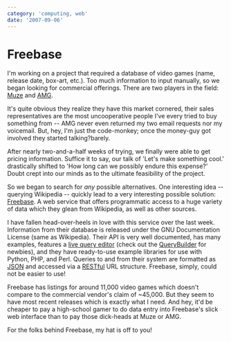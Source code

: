 ```yaml
---
category: 'computing, web'
date: '2007-09-06'
---
```


Freebase
========

I\'m working on a project that required a database of video games (name,
release date, box-art, etc.). Too much information to input manually, so
we began looking for commercial offerings. There are two players in the
field: [Muze](http://www.muze.com/) and
[AMG](http://www.allmediaguide.com/).

It\'s quite obvious they realize they have this market cornered, their
sales representatives are the most uncooperative people I\'ve every
tried to buy something from \-- AMG never even returned my two email
requests nor my voicemail. But, hey, I\'m just the code-monkey; once the
money-guy got involved they started talking?barely.

After nearly two-and-a-half weeks of trying, we finally were able to get
pricing information. Suffice it to say, our talk of \'Let\'s make
something cool.\' drastically shifted to \'How long can we possibly
endure this expense?\' Doubt crept into our minds as to the ultimate
feasibility of the project.

So we began to search for *any* possible alternatives. One interesting
idea \-- querying Wikipedia \-- quickly lead to a very interesting
possible solution: [Freebase](http://www.freebase.com/). A web service
that offers programmatic access to a huge variety of data which they
glean from Wikipedia, as well as other sources.

I have fallen head-over-heels in love with this service over the last
week. Information from their database is released under the GNU
Documentation License (same as Wikipedia). Their API is very well
documented, has many examples, features a [live query
editor](http://www.freebase.com/view/queryeditor/) (check out the
[QueryBuilder](http://dev.scissor.com/querybuilder/) for newbies), and
they have ready-to-use example libraries for use with Python, PHP, and
Perl. Queries to and from their system are formatted as
[JSON](http://en.wikipedia.org/wiki/JSON) and accessed via a
[RESTful](http://en.wikipedia.org/wiki/Representational_State_Transfer)
URL structure. Freebase, simply, could not be easier to use!

Freebase has listings for around 11,000 video games which doesn\'t
compare to the commercial vendor\'s claim of \~45,000. But they seem to
have most recent releases which is exactly what I need. And hey, it\'d
be cheaper to pay a high-school gamer to do data entry into Freebase\'s
slick web interface than to pay those dick-heads at Muze or AMG.

For the folks behind Freebase, my hat is off to you!
